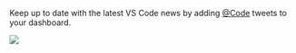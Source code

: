 Keep up to date with the latest VS Code news by adding [@Code](https://twitter.com/Code) tweets to your dashboard.

![](https://github.com/GregTrevellick/VsixTwitterWidget/blob/master/Src/@Code/artefacts/Screenshot.png?raw=true)
